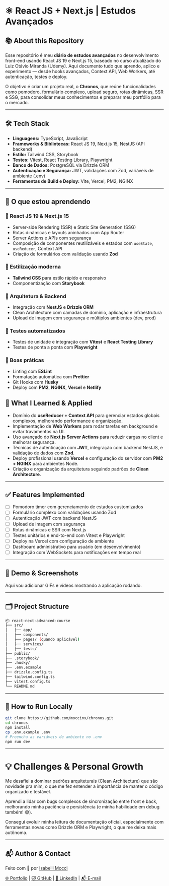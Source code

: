 # ⚛️ React JS + Next.js | Estudos Avançados

## 📚 About this Repository

Esse repositório é meu **diário de estudos avançados** no desenvolvimento front-end usando React JS 19 e Next.js 15, baseado no curso atualizado do Luiz Otávio Miranda (Udemy). Aqui documento tudo que aprendo, aplico e experimento — desde hooks avançados, Context API, Web Workers, até autenticação, testes e deploy.  

O objetivo é criar um projeto real, o **Chronos**, que reúne funcionalidades como pomodoro, formulário complexo, upload seguro, rotas dinâmicas, SSR e SSG, para consolidar meus conhecimentos e preparar meu portfólio para o mercado.

---

## 🛠️ Tech Stack

- **Linguagens:** TypeScript, JavaScript  
- **Frameworks & Bibliotecas:** React JS 19, Next.js 15, NestJS (API backend)  
- **Estilo:** Tailwind CSS, Storybook  
- **Testes:** Vitest, React Testing Library, Playwright  
- **Banco de Dados:** PostgreSQL via Drizzle ORM  
- **Autenticação e Segurança:** JWT, validações com Zod, variáveis de ambiente (.env)  
- **Ferramentas de Build e Deploy:** Vite, Vercel, PM2, NGINX  

---

## 🧠 O que estou aprendendo

### 🔹 React JS 19 & Next.js 15
- Server-side Rendering (SSR) e Static Site Generation (SSG)
- Rotas dinâmicas e layouts aninhados com App Router
- Server Actions e APIs com segurança
- Composição de componentes reutilizáveis e estados com `useState`, `useReducer`, Context API
- Criação de formulários com validação usando **Zod**

### 🔹 Estilização moderna  
- **Tailwind CSS** para estilo rápido e responsivo
- Componentização com **Storybook**

### 🔹 Arquitetura & Backend
- Integração com **NestJS** e **Drizzle ORM**
- Clean Architecture com camadas de domínio, aplicação e infraestrutura
- Upload de imagem com segurança e múltiplos ambientes (dev, prod)

### 🔹 Testes automatizados
- Testes de unidade e integração com **Vitest** e **React Testing Library**
- Testes de ponta a ponta com **Playwright**

### 🔹 Boas práticas
- Linting com **ESLint**
- Formatação automática com **Prettier**
- Git Hooks com **Husky**
- Deploy com **PM2**, **NGINX**, **Vercel** e **Netlify**

## 🎯 What I Learned & Applied

- Domínio do **useReducer + Context API** para gerenciar estados globais complexos, melhorando performance e organização.
- Implementação de **Web Workers** para rodar tarefas em background e evitar travamentos na UI.
- Uso avançado do **Next.js Server Actions** para reduzir cargas no client e melhorar segurança.
- Técnicas de autenticação com **JWT**, integração com backend NestJS, e validação de dados com **Zod**.
- Deploy profissional usando **Vercel** e configuração do servidor com **PM2 + NGINX** para ambientes Node.
- Criação e organização da arquitetura seguindo padrões de **Clean Architecture**.

---

## ✅ Features Implemented

- [ ] Pomodoro timer com gerenciamento de estados customizados  
- [ ] Formulário complexo com validações usando Zod  
- [ ] Autenticação JWT com backend NestJS  
- [ ] Upload de imagem com segurança  
- [ ] Rotas dinâmicas e SSR com Next.js  
- [ ] Testes unitários e end-to-end com Vitest e Playwright  
- [ ] Deploy na Vercel com configuração de ambiente  
- [ ] Dashboard administrativo para usuário (em desenvolvimento)  
- [ ] Integração com WebSockets para notificações em tempo real  

---

## 🎥 Demo & Screenshots

Aqui vou adicionar GIFs e vídeos mostrando a aplicação rodando.

---

## 🗂️ Project Structure

```bash
📦 react-next-advanced-course
├── src/
│   ├── app/
│   ├── components/
│   ├── pages/ (quando aplicável)
│   ├── services/
│   ├── tests/
├── public/
├── .storybook/
├── .husky/
├── .env.example
├── drizzle.config.ts
├── tailwind.config.ts
├── vitest.config.ts
└── README.md
```

---

## 🚀 How to Run Locally

```bash
git clone https://github.com/moccinx/chronos.git
cd chronos
npm install
cp .env.example .env
# Preencha as variáveis de ambiente no .env
npm run dev
```

---

# 💡 Challenges & Personal Growth
Me desafiei a dominar padrões arquiteturais (Clean Architecture) que são novidade pra mim, o que me fez entender a importância de manter o código organizado e testável.

Aprendi a lidar com bugs complexos de sincronização entre front e back, melhorando minha paciência e persistência (e minha habilidade em debug também! 😅).

Consegui evoluir minha leitura de documentação oficial, especialmente com ferramentas novas como Drizzle ORM e Playwright, o que me deixa mais autônoma.

----

## 📬 Author & Contact

Feito com 💜 por [Isabelli Mocci](https://www.instagram.com/moccinx/?hl=pt-br) <br>

[🌐 Portfolio](www.isabellimocci.com) 
| [🐱 GitHub](https://github.com/isabelli-mocci) 
| [💼 LinkedIn](https://linkedin.com.br/in/isabelli-mocci/)
| [📬 E-mail](isabellimocci.tech@gmail.com)